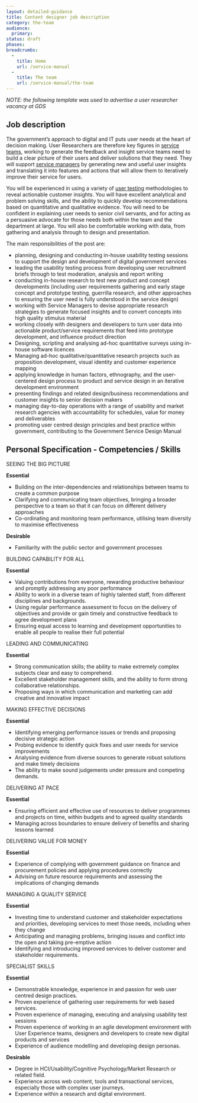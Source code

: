 ```yaml
---
layout: detailed-guidance
title: Content designer job description
category: the-team
audience:
  primary:
status: draft
phases:
breadcrumbs:
  -
    title: Home
    url: /service-manual
  -
    title: The team
    url: /service-manual/the-team
---
```


*NOTE: the following template was used to advertise a user researcher vacancy at GDS*

## Job description

The government’s approach to digital and IT puts user needs at the heart of decision making. User Researchers are therefore key figures in [service teams](/service-manual/the-team.html), working to generate the feedback and insight service teams need to build a clear picture of their users and deliver solutions that they need.  They will support [service managers](/service-manual/the-team/service-manager.html) by generating new and useful user insights and translating it into features and actions that will allow them to iteratively improve their service for users.

You will be experienced in using a variety of [user testing](/service-manual/users/introduction-to-user-research.html) methodologies to reveal actionable customer insights. You will have excellent analytical and problem solving skills, and the ability to quickly develop recommendations based on quantitative and qualitative evidence. You will need to be confident in explaining user needs to senior civil servants, and for acting as a persuasive advocate for those needs both within the team and the department at large. You will also be comfortable working with data, from gathering and analysis through to design and presentation. 

The main responsibilities of the post are:

* planning, designing and conducting in-house usability testing sessions to support the design and development of digital government services
* leading the usability testing process from developing user recruitment briefs through to test moderation, analysis and report writing
* conducting in-house research to test new product and concept developments (including user requirements gathering and early stage concept and prototype testing, guerrilla research, and other approaches to ensuring the user need is fully understood in the service design)
* working with Service Managers to devise appropriate research strategies to generate focused insights and to convert concepts into high quality stimulus material
* working closely with designers and developers to turn user data into actionable product/service requirements that feed into prototype development, and influence product direction
* Designing, scripting and analysing ad-hoc quantitative surveys using in-house software licences
* Managing ad-hoc qualitative/quantitative research projects such as proposition development, visual identity and customer experience mapping
* applying knowledge in human factors, ethnography, and the user-centered design process to product and service design in an iterative development environment
* presenting findings and related design/business recommendations and customer insights to senior decision makers
* managing day-to-day operations with a range of usability and market research agencies with accountability for schedules, value for money and deliverables
* promoting user centred design principles and best practice within government, contributing to the Government Service Design Manual

## Personal Specification - Competencies / Skills 

SEEING THE BIG PICTURE

**Essential**    				

* Building on the inter-dependencies and relationships between teams to create a common purpose
* Clarifying and communicating team objectives, bringing a broader perspective to a team so that it can focus on different delivery approaches
* Co-ordinating and monitoring team performance, utilising team diversity to maximise effectiveness

**Desirable**

* Familiarity with the public sector and government processes

BUILDING CAPABILITY FOR ALL

**Essential**						

* Valuing contributions from everyone, rewarding productive behaviour and promptly addressing any poor performance
* Ability to work in a diverse team of highly talented staff, from different disciplines and backgrounds.
* Using regular performance assessment to focus on the delivery of objectives and provide or gain timely and constructive feedback to agree development plans
* Ensuring equal access to learning and development opportunities to enable all people to realise their full potential
							
LEADING AND COMMUNICATING

**Essential**

* Strong communication skills; the ability to make extremely complex subjects clear and easy to comprehend.
* Excellent stakeholder management skills, and the ability to form strong collaborative relationships.
* Proposing ways in which communication and marketing can add creative and innovative impact

MAKING EFFECTIVE DECISIONS	

**Essential**

* Identifying emerging performance issues or trends and proposing decisive strategic action
* Probing evidence to identify quick fixes and user needs for service improvements
* Analysing evidence from diverse sources to generate robust solutions and make timely decisions
* The ability to make sound judgements under pressure and competing demands.

DELIVERING AT PACE

**Essential**

* Ensuring efficient and effective use of resources to deliver programmes and projects on time, within budgets and to agreed quality standards
* Managing across boundaries to ensure delivery of benefits and sharing lessons learned
							
DELIVERING VALUE FOR MONEY

**Essential**	 

* Experience of complying with government guidance on finance and procurement policies and applying procedures correctly
* Advising on future resource requirements and assessing the implications of changing demands

MANAGING A QUALITY SERVICE

**Essential**										

* Investing time to understand customer and stakeholder expectations and priorities, developing services to meet those needs, including when they change
* Anticipating and managing problems, bringing issues and conflict into the open and taking pre-emptive action
* Identifying and introducing improved services to deliver customer and stakeholder requirements.

SPECIALIST SKILLS

**Essential**  	

* Demonstrable knowledge, experience in and passion for web user centred design practices.
* Proven experience of gathering user requirements for web based services.
* Proven experience of managing, executing and analysing usability test sessions
* Proven experience of working in an agile development environment with User Experience teams, designers and developers to create new digital products and services
* Experience of audience modelling and developing design personas.

**Desirable**

* Degree in HCI/Usability/Cognitive Psychology/Market Research or related field.
* Experience across web content, tools and transactional services, especially those with complex user journeys.
* Experience within a research and digital environment.
